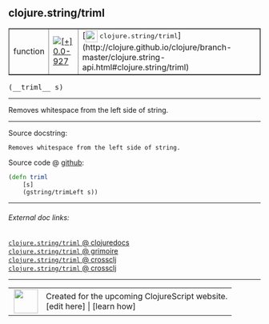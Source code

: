 ## clojure.string/triml



 <table border="1">
<tr>
<td>function</td>
<td><a href="https://github.com/cljsinfo/cljs-api-docs/tree/0.0-927"><img valign="middle" alt="[+] 0.0-927" title="Added in 0.0-927" src="https://img.shields.io/badge/+-0.0--927-lightgrey.svg"></a> </td>
<td>
[<img height="24px" valign="middle" src="http://i.imgur.com/1GjPKvB.png"> <samp>clojure.string/triml</samp>](http://clojure.github.io/clojure/branch-master/clojure.string-api.html#clojure.string/triml)
</td>
</tr>
</table>


 <samp>
(__triml__ s)<br>
</samp>

---

Removes whitespace from the left side of string.



---




Source docstring:

```
Removes whitespace from the left side of string.
```


Source code @ [github](https://github.com/clojure/clojurescript/blob/r2657/src/cljs/clojure/string.cljs#L152-L155):

```clj
(defn triml
    [s]
    (gstring/trimLeft s))
```

<!--
Repo - tag - source tree - lines:

 <pre>
clojurescript @ r2657
└── src
    └── cljs
        └── clojure
            └── <ins>[string.cljs:152-155](https://github.com/clojure/clojurescript/blob/r2657/src/cljs/clojure/string.cljs#L152-L155)</ins>
</pre>

-->

---



###### External doc links:

[`clojure.string/triml` @ clojuredocs](http://clojuredocs.org/clojure.string/triml)<br>
[`clojure.string/triml` @ grimoire](http://conj.io/store/v1/org.clojure/clojure/1.7.0-beta3/clj/clojure.string/triml/)<br>
[`clojure.string/triml` @ crossclj](http://crossclj.info/fun/clojure.string/triml.html)<br>
[`clojure.string/triml` @ crossclj](http://crossclj.info/fun/clojure.string.cljs/triml.html)<br>

---

 <table>
<tr><td>
<img valign="middle" align="right" width="48px" src="http://i.imgur.com/Hi20huC.png">
</td><td>
Created for the upcoming ClojureScript website.<br>
[edit here] | [learn how]
</td></tr></table>

[edit here]:https://github.com/cljsinfo/cljs-api-docs/blob/master/cljsdoc/clojure.string/triml.cljsdoc
[learn how]:https://github.com/cljsinfo/cljs-api-docs/wiki/cljsdoc-files

<!--

This information was too distracting to show to readers, but I'll leave it
commented here since it is helpful to:

- pretty-print the data used to generate this document
- and show how to retrieve that data



The API data for this symbol:

```clj
{:description "Removes whitespace from the left side of string.",
 :ns "clojure.string",
 :name "triml",
 :signature ["[s]"],
 :history [["+" "0.0-927"]],
 :type "function",
 :full-name-encode "clojure.string/triml",
 :source {:code "(defn triml\n    [s]\n    (gstring/trimLeft s))",
          :title "Source code",
          :repo "clojurescript",
          :tag "r2657",
          :filename "src/cljs/clojure/string.cljs",
          :lines [152 155]},
 :full-name "clojure.string/triml",
 :clj-symbol "clojure.string/triml",
 :docstring "Removes whitespace from the left side of string."}

```

Retrieve the API data for this symbol:

```clj
;; from Clojure REPL
(require '[clojure.edn :as edn])
(-> (slurp "https://raw.githubusercontent.com/cljsinfo/cljs-api-docs/catalog/cljs-api.edn")
    (edn/read-string)
    (get-in [:symbols "clojure.string/triml"]))
```

-->
